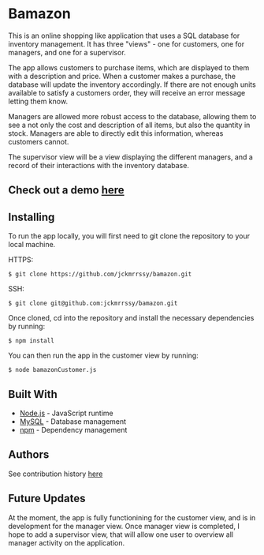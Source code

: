 # Bamazon

This is an online shopping like application that uses a SQL database for inventory management. It has three "views" - one for customers, one for managers, and one for a supervisor. 

The app allows customers to purchase items, which are displayed to them with a description and price. When a customer makes a purchase, the database will update the inventory accordingly. If there are not enough units available to satisfy a customers order, they will receive an error message letting them know. 

Managers are allowed more robust access to the database, allowing them to see a not only the cost and description of all items, but also the quantity in stock. Managers are able to directly edit this information, whereas customers cannot. 

The supervisor view will be a view displaying the different managers, and a record of their interactions with the inventory database.

## Check out a demo [here](https://drive.google.com/file/d/15aQbYvowNsAjcnCKQgbHt0kQUdtfdwOV/view)

## Installing

To run the app locally, you will first need to git clone the repository to your local machine. 

HTTPS:
````
$ git clone https://github.com/jckmrrssy/bamazon.git
````
SSH:
````
$ git clone git@github.com:jckmrrssy/bamazon.git
````

Once cloned, cd into the repository and install the necessary dependencies by running:
````
$ npm install
````

You can then run the app in the customer view by running:
````
$ node bamazonCustomer.js
````

## Built With

* [Node.js](https://nodejs.org/en/) - JavaScript runtime
* [MySQL](https://www.mysql.com/) - Database management
* [npm](https://www.npmjs.com/) - Dependency management


## Authors
See contribution history [here](https://github.com/jckmrrssy/bamazon/graphs/contributors)

## Future Updates
At the moment, the app is fully functionining for the customer view, and is in development for the manager view. Once manager view is completed, I hope to add a supervisor view, that will allow one user to overview all manager activity on the application. 

